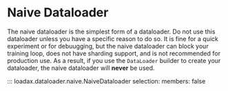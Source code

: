 # Naive Dataloader

The naive dataloader is the simplest form of a dataloader. Do not use this dataloader unless you have a specific reason to do so. It is fine for a quick experiment or for debuugging, but the naive dataloader can block your training loop, does not have sharding support, and is not recommended for production use. As a result, if you use the `DataLoader` builder to create your dataloader, the naive dataloader will **never** be used.

::: loadax.dataloader.naive.NaiveDataloader
    selection:
      members: false
